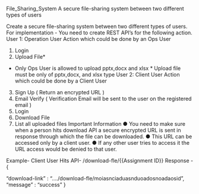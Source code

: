 File_Sharing_System
A secure file-sharing system between two different types of users

Create a secure file-sharing system between two different types of users. For
implementation -
You need to create REST API’s for the following action.
User 1: Operation User
Action which could be done by an Ops User

1. Login
2. Upload File*

* Only Ops User is allowed to upload pptx,docx and xlsx *
Upload file must be only of pptx,docx, and xlsx type
User 2: Client User
Action which could be done by a Client User
3. Sign Up ( Return an encrypted URL )
3. Email Verify ( Verification Email will be sent to the user on the registered email )
3. Login
3. Download File
3. List all uploaded files
Important Information
● You need to make sure when a person hits download API a secure encrypted
URL is sent in response through which the file can be downloaded.
● This URL can be accessed only by a client user.
● If any other user tries to access it the URL access would be denied to that user.

Example-
Client User Hits API- /download-fle/{{Assignment ID}}
Response - {

“download-link” :
“..../download-fle/moiasnciaduasnduoadosnoadaosid”,
“message” : “success”
}
